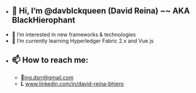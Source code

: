 - 👋 Hi, I’m @davblckqueen (David Reina) ~~ AKA BlackHierophant
  -
- 👀 I’m interested in new frameworks & technologies
- 🌱 I’m currently learning Hyperledger Fabric 2.x and Vue js
- 📫 How to reach me:
  - 
  - 📒ing.dsrr@gmail.com
  - **L** www.linkedin.com/in/david-reina-bhiero
 

<!---
davblckqueen/davblckqueen is a ✨ special ✨ repository because its `README.md` (this file) appears on your GitHub profile.
You can click the Preview link to take a look at your changes.
--->
